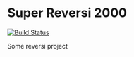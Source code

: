 # Super Reversi 2000

[![Build Status](https://travis-ci.org/nicolas-van/superreversi2000.svg?branch=master)](https://travis-ci.org/nicolas-van/superreversi2000)

Some reversi project

